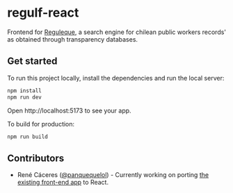 # regulf-react

Frontend for [Reguleque](https://reguleque.cl), a search engine for chilean public workers records' as obtained through transparency databases.

## Get started

To run this project locally, install the dependencies and run the local server:

```sh
npm install
npm run dev
```

Open http://localhost:5173 to see your app.

To build for production:

```sh
npm run build
```

## Contributors

- René Cáceres ([@panquequelol](https://github.com/panquequelol/)) - Currently working on porting [the existing front-end app](https://github.com/america-transparente/regulf-neo) to React.
